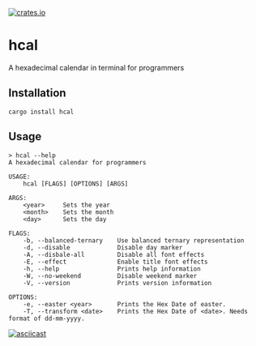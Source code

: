 [![crates.io](https://img.shields.io/crates/v/hcal.svg)](https://crates.io/crates/hcal)

# hcal

A hexadecimal calendar in terminal for programmers

## Installation

`cargo install hcal`

## Usage

```console
> hcal --help
A hexadecimal calendar for programmers

USAGE:
    hcal [FLAGS] [OPTIONS] [ARGS]

ARGS:
    <year>     Sets the year
    <month>    Sets the month
    <day>      Sets the day

FLAGS:
    -b, --balanced-ternary    Use balanced ternary representation
    -d, --disable             Disable day marker
    -A, --disbale-all         Disable all font effects
    -E, --effect              Enable title font effects
    -h, --help                Prints help information
    -W, --no-weekend          Disable weekend marker
    -V, --version             Prints version information

OPTIONS:
    -e, --easter <year>       Prints the Hex Date of easter.
    -T, --transform <date>    Prints the Hex Date of <date>. Needs format of dd-mm-yyyy.
```

[![asciicast](https://asciinema.org/a/381715.svg)](https://asciinema.org/a/381715)
